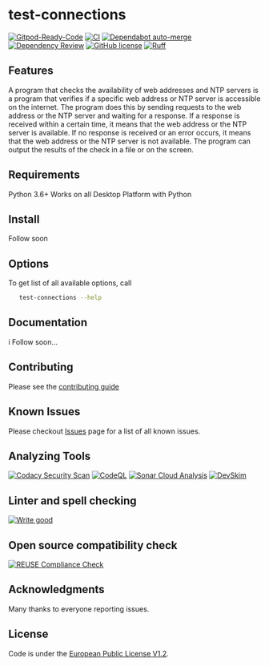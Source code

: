 # test-connections

[![Gitpod-Ready-Code][gitpod_badge]][gitpod]
[![CI][ci_action_badge]][ci_action]
[![Dependabot auto-merge][dependabot_action_badge]][depandabot_action]
[![Dependency Review][dependency_review_action_badge]][dependency_review_action]
[![GitHub license][github_license_badge]][euplv1.2_license]
[![Ruff][ruff_badge]][ruff]

## Features

A program that checks the availability of web addresses and NTP servers is a program that verifies if a specific web address or NTP server is accessible on the internet. The program does this by sending requests to the web address or the NTP server and waiting for a response. If a response is received within a certain time, it means that the web address or the NTP server is available. If no response is received or an error occurs, it means that the web address or the NTP server is not available. The program can output the results of the check in a file or on the screen.

## Requirements

Python 3.6+
Works on all Desktop Platform with Python

## Install

Follow soon

## Options

To get list of all available options, call

```bash
   test-connections --help
```

## Documentation

i Follow soon...

## Contributing

Please see the [contributing guide][contribution_guide]

## Known Issues

Please checkout [Issues][github_issues] page for a list of all known issues.

## Analyzing Tools

[![Codacy Security Scan][codacy_action_badge]][codacy_action]
[![CodeQL][codeql_action_badge]][codeql_action]
[![Sonar Cloud Analysis][sonarcloud_action_badge]][sonarcloud_action]
[![DevSkim][devskim_action_badge]][devskim_action]

## Linter and spell checking

[![Write good][writegood_action_badge]][writegood_action]

## Open source compatibility check

[![REUSE Compliance Check][reuse_compliance_action_badge]][reuse_compliance_action]

## Acknowledgments

Many thanks to everyone reporting issues.

## License

Code is under the [European Public License V1.2][license].

[ci_action]: https://github.com/jmuelbert/test-connections/actions/workflows/ci.yml
[ci_action_badge]: https://github.com/jmuelbert/test-connections/actions/workflows/ci.yml/badge.svg
[codacy_action]: https://app.codacy.com/gh/jmuelbert/test-connections/dashboard?utm_source=gh&utm_medium=referral&utm_content=&utm_campaign=Badge_grade
[codacy_action_badge]: https://app.codacy.com/project/badge/Grade/5540e367f8564b249334da47b20a6953
[codeql_action]: https://github.com/jmuelbert/test-connections/actions/workflows/codeql-analysis.yml
[codeql_action_badge]: https://github.com/jmuelbert/test-connections/actions/workflows/codeql-analysis.yml/badge.svg
[contribution_guide]: https://github.com/jmuelbert/test-connections/blob/master/.github/CONTRIBUTING.md
[depandabot_action]: https://github.com/jmuelbert/test-connections/actions/workflows/dependabot-merge.yml
[dependabot_action_badge]: https://github.com/jmuelbert/test-connections/actions/workflows/dependabot-merge.yml/badge.svg
[dependency_review_action]: https://github.com/jmuelbert/test-connections/actions/workflows/dependency-review.yml
[dependency_review_action_badge]: https://github.com/jmuelbert/test-connections/actions/workflows/dependency-review.yml/badge.svg
[devskim_action]: https://github.com/jmuelbert/test-connections/actions/workflows/devskim-analysis.yml
[devskim_action_badge]: https://github.com/jmuelbert/test-connections/actions/workflows/devskim-analysis.yml/badge.svg
[euplv1.2_license]: https://joinup.ec.europa.eu/page/eupl-text-11-12
[github_issues]: https://github.com/jmuelbert/test-connections/issues
[github_license_badge]: https://img.shields.io/badge/license-EUPL-blue.svg
[gitpod]: https://gitpod.io/#https://github.com/jmuelbert/test-connections
[gitpod_badge]: https://img.shields.io/badge/Gitpod-Ready--to--Code-blue?logo=gitpod
[license]: https://github.com/jmuelbert/test-connections/blob/master/LICENSE
[reuse_compliance_action]: https://github.com/jmuelbert/test-connections/actions/workflows/reuse-check.yml
[reuse_compliance_action_badge]: https://github.com/jmuelbert/test-connections/actions/workflows/reuse-check.yml/badge.svg
[ruff]: https://github.com/charliermarsh/ruff
[ruff_badge]: https://img.shields.io/endpoint?url=https://raw.githubusercontent.com/charliermarsh/ruff/main/assets/badge/v2.json
[sonarcloud_action]: https://github.com/jmuelbert/test-connections/actions/workflows/sonarcloud-analysis.yml
[sonarcloud_action_badge]: https://github.com/jmuelbert/test-connections/actions/workflows/sonarcloud-analysis.yml/badge.svg
[writegood_action]: https://github.com/jmuelbert/test-connections/actions/workflows/write-good.yml
[writegood_action_badge]: https://github.com/jmuelbert/test-connections/actions/workflows/write-good.yml/badge.svg
